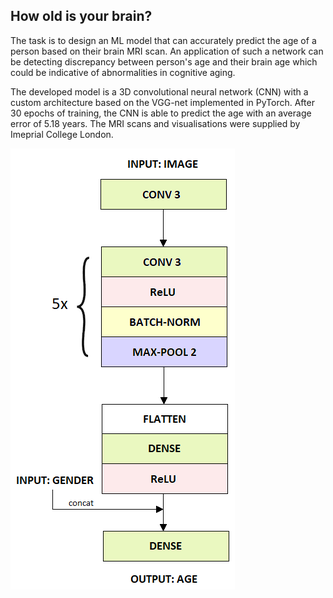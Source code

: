 ## How old is your brain?

The task is to design an ML model that can accurately predict the age of
a person based on their brain MRI scan. An application of such a network
can be detecting discrepancy between person's age and their brain age which
could be indicative of abnormalities in cognitive aging.


The developed model is a 3D convolutional neural network (CNN) with a custom
architecture based on the VGG-net implemented in PyTorch. After 30 epochs of
training, the CNN is able to predict the age with an average error of 5.18 years.
The MRI scans and visualisations were supplied by Imeprial College London.

![BlehNet Architecture](https://github.com/marektopolewski/how-old-is-your-brain/blob/main/blehNet.png)
